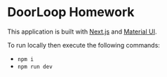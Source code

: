 # DoorLoop Homework

This application is built with [Next.js](https://nextjs.org/docs) and [Material UI](https://mui.com/getting-started/learn/).

To run locally then execute the following commands:

- `npm i`
- `npm run dev`
